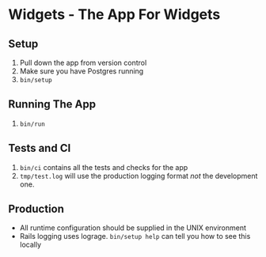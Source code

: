 # Widgets - The App For Widgets

## Setup
1. Pull down the app from version control
2. Make sure you have Postgres running
3. `bin/setup`

## Running The App
1. `bin/run`

## Tests and CI
1. `bin/ci` contains all the tests and checks for the app
2. `tmp/test.log` will use the production logging format
*not* the development one.

## Production
* All runtime configuration should be supplied
in the UNIX environment
* Rails logging uses lograge. `bin/setup help`
can tell you how to see this locally